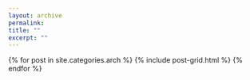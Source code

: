 ```yaml
---
layout: archive
permalink:
title: ""
excerpt: ""
---
```


<div class="tiles">
{% for post in site.categories.arch %}
	{% include post-grid.html %}
{% endfor %}
</div><!-- /.tiles -->

